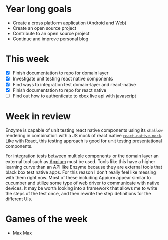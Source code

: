 # Year long goals
- Create a cross platform application (Android and Web)
- Create an open source project
- Contribute to an open source project
- Continue and improve personal blog

# This week
- [x] Finish documentation to repo for domain layer 
- [x] Investigate unit testing react native components
- [x] Find ways to integration test domain-layer and react-native
- [x] Finish documentation to repo for react native 
- [ ] Find out how to authenticate to xbox live api with javascript

# Week in review
Enzyme is capable of unit testing react native components using its `shallow` rendering in combination with a JS mock of react native [`react-native-mock`](https://github.com/lelandrichardson/react-native-mock). Like with React, this testing approach is good for unit testing presentational components. 

For integration tests between multiple components or the domain layer an external tool such as [Appium](http://appium.io/) must be used. Tools like this have a higher learning curve than an API like Enzyme because they are external tools that black box test native apps. For this reason I don't really feel like messing with them right now. Most of these including Appium appear similar to cucumber and utilize some type of web driver to communicate with native devices. It may be worth looking into a framework that allows me to write the steps of the test once, and then rewrite the step definitions for the different UIs. 

# Games of the week
- Max Max
